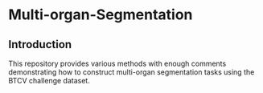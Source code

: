 # Multi-organ-Segmentation

## Introduction

This repository provides various methods with enough comments demonstrating how to construct multi-organ segmentation tasks using the BTCV challenge dataset.
